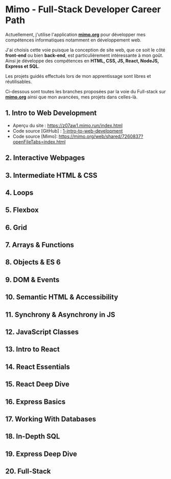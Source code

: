 # Mimo - Full-Stack Developer Career Path

Actuellement, j'utilise l'application **[mimo.org](https://mimo.org/)** pour développer mes compétences informatiques notamment en développement web.

J'ai choisis cette voie puisque la conception de site web, que ce soit le côté **front-end** ou bien **back-end**, est particulièrement intéressante à mon goût. Ainsi je développe des compétences en **HTML, CSS, JS, React, NodeJS, Express et SQL**.

Les projets guidés effectués lors de mon apprentissage sont libres et réutilisables.

Ci-dessous sont toutes les branches proposées par la voie du Full-stack sur **[mimo.org](https://mimo.org/)** ainsi que mon avancées, mes projets dans celles-là.

## 1. Intro to Web Development

- Aperçu du site : <a href="https://z07aw1.mimo.run/index.html" target="_blank">https://z07aw1.mimo.run/index.html</a>
- Code source [GitHub] : [1-intro-to-web-development](https://github.com/Alexandre-JAMROZ/mimo-full-stack-developer/tree/main/1-intro-to-web-development)
- Code source [Mimo]: <a href="https://mimo.org/web/shared/7260837?openFileTabs=index.html" target="_blank">https://mimo.org/web/shared/7260837?openFileTabs=index.html</a>

## 2. Interactive Webpages

## 3. Intermediate HTML & CSS

## 4. Loops

## 5. Flexbox

## 6. Grid

## 7. Arrays & Functions

## 8. Objects & ES 6

## 9. DOM & Events

## 10. Semantic HTML & Accessibility

## 11. Synchrony & Asynchrony in JS

## 12. JavaScript Classes

## 13. Intro to React

## 14. React Essentials

## 15. React Deep Dive

## 16. Express Basics

## 17. Working With Databases

## 18. In-Depth SQL

## 19. Express Deep Dive

## 20. Full-Stack
